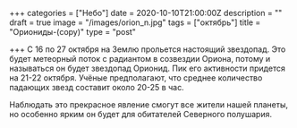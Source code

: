 +++
categories = ["Небо"]
date = 2020-10-10T21:00:00Z
description = ""
draft = true
image = "/images/orion_n.jpg"
tags = ["октябрь"]
title = "Ориониды-(copy)"
type = "post"

+++
С 16 по 27 октября на Землю прольется настоящий звездопад. Это будет метеорный поток с радиантом в созвездии Ориона, потому и называться он будет звездопад Орионид. Пик его активности придется на 21-22 октября. Учёные предполагают, что среднее количество падающих звезд составит около 20-25 в час.  
  
Наблюдать это прекрасное явление смогут все жители нашей планеты, но особенно ярким он будет для обитателей Северного полушария.